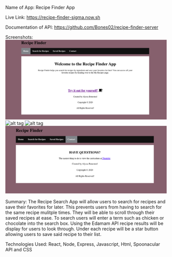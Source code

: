 Name of App: Recipe Finder App

Live Link: https://recipe-finder-sigma.now.sh 

Documentation of API: https://github.com/Bones02/recipe-finder-server

Screenshots:
![alt tag](public/home.png "Home Page")
![alt tag](public/app.png "Tracker Page")
![alt tag](public/dashboard.png "Dashboard feature")
![alt tag](public/contact.png "Contact")

Summary: The Recipe Search App will allow users to search for recipes and save their favorites for later. This prevents users from having to search for the same recipe mulitple times. They will be able to scroll through their saved recipes at ease. To search users will enter a term such as chicken or chocolate into the search box. Using the Edamam API recipe results will be display for users to look through. Under each recipe will be a star button allowing users to save said recipe to their list.
 
Technologies Used: React, Node, Express, Javascript, Html, Spoonacular API and CSS
